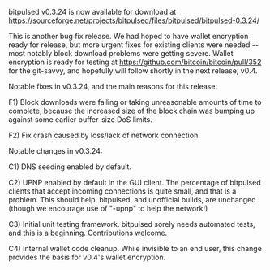 bitpulsed v0.3.24 is now available for download at
https://sourceforge.net/projects/bitpulsed/files/bitpulsed/bitpulsed-0.3.24/

This is another bug fix release.  We had hoped to have wallet encryption ready for release, but more urgent fixes for existing clients were needed -- most notably block download problems were getting severe.  Wallet encryption is ready for testing at https://github.com/bitcoin/bitcoin/pull/352 for the git-savvy, and hopefully will follow shortly in the next release, v0.4.

Notable fixes in v0.3.24, and the main reasons for this release:

F1) Block downloads were failing or taking unreasonable amounts of time to complete, because the increased size of the block chain was bumping up against some earlier buffer-size DoS limits.

F2) Fix crash caused by loss/lack of network connection.

Notable changes in v0.3.24:

C1) DNS seeding enabled by default.

C2) UPNP enabled by default in the GUI client.  The percentage of bitpulsed clients that accept incoming connections is quite small, and that is a problem.  This should help.  bitpulsed, and unofficial builds, are unchanged (though we encourage use of "-upnp" to help the network!)

C3) Initial unit testing framework.  bitpulsed sorely needs automated tests, and this is a beginning.  Contributions welcome.

C4) Internal wallet code cleanup.  While invisible to an end user, this change provides the basis for v0.4's wallet encryption.
